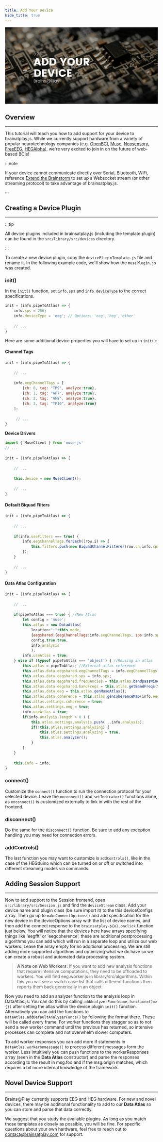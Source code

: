 ```yaml
---
title: Add Your Device
hide_title: true
---
```


![Add your Device](../../static/img/02-add-your-device/header.png)

## Overview
---

This tutorial will teach you how to add support for your device to brainatplay.js. While we currently support hardware from a variety of popular neurotechnology companies (e.g. [OpenBCI](https://openbci.com/), [Muse](https://choosemuse.com/), [Neosensory](https://neosensory.com/), [FreeEEG](https://www.crowdsupply.com/neuroidss/freeeeg32), [HEGAlpha](https://www.hegalpha.com/)), we're very excited to join in on the future of web-based BCIs!

:::note 

If your device cannot communicate directly over Serial, Bluetooth, WiFi, reference [Extend the Brainstorm](./extend-the-brainstorm) to set up a Websocket stream (or other streaming protocol) to take advantage of brainsatplay.js.

:::

## Creating a Device Plugin
---

:::tip 

All device plugins included in brainsatplay.js (including the template plugin) can be found in the `src/library/src/devices` directory. 

:::


To create a new device plugin, copy the `devicePluginTemplate.js` file and rename it. In the following example code, we'll show how the `musePlugin.js` was created.

### init()
In the `init()` function, set `info.sps` and `info.deviceType` to the correct specifications. 

``` javascript
init = (info,pipeToAtlas) => {
    info.sps = 256;
    info.deviceType = 'eeg'; // Options: 'eeg','heg','other'

    // ...
}
```

Here are some additional device properties you will have to set up in `init()`:

#### Channel Tags
``` javascript
init = (info,pipeToAtlas) => {

    // ... 

    info.eegChannelTags = [
        {ch: 0, tag: "TP9", analyze:true},
        {ch: 1, tag: "AF7", analyze:true},
        {ch: 2, tag: "AF8", analyze:true},
        {ch: 3, tag: "TP10", analyze:true}
    ];

     // ... 
}
```

**Device Drivers**
``` javascript
import { MuseClient } from 'muse-js'
// ... 

init = (info,pipeToAtlas) => {

    // ... 

    this.device = new MuseClient();

    // ...
}
```

#### Default Biquad Filters
``` javascript
init = (info,pipeToAtlas) => {

    // ... 

    if(info.useFilters === true) {
        info.eegChannelTags.forEach((row,i) => {
            this.filters.push(new BiquadChannelFilterer(row.ch,info.sps,true,1));
        });
    }

    // ...
}
```

#### Data Atlas Configuration


``` javascript
init = (info,pipeToAtlas) => {

    // ... 

    if(pipeToAtlas === true) { //New Atlas
        let config = 'muse';
        this.atlas = new DataAtlas(
            location+":"+this.mode,
            {eegshared:{eegChannelTags:info.eegChannelTags, sps:info.sps}},
            config,true,true,
            info.analysis
            );
        info.useAtlas = true;
    } else if (typeof pipeToAtlas === 'object') { //Reusing an atlas
        this.atlas = pipeToAtlas; //External atlas reference
        this.atlas.data.eegshared.eegChannelTags = info.eegChannelTags;
        this.atlas.data.eegshared.sps = info.sps;
        this.atlas.data.eegshared.frequencies = this.atlas.bandpassWindow(0,128,info.sps*0.5);
        this.atlas.data.eegshared.bandFreqs = this.atlas.getBandFreqs(this.atlas.data.eegshared.frequencies);
        this.atlas.data.eeg = this.atlas.genMuseAtlas(); 
        this.atlas.data.coherence = this.atlas.genCoherenceMap(info.eegChannelTags);
        this.atlas.settings.coherence = true;
        this.atlas.settings.eeg = true;
        info.useAtlas = true;
        if(info.analysis.length > 0 ) {
            this.atlas.settings.analysis.push(...info.analysis);
            if(!this.atlas.settings.analyzing) { 
                this.atlas.settings.analyzing = true;
                this.atlas.analyzer();
            }
        }
    }

    this.info = info;
}
```

### connect()
Customize the `connect()` function to run the connection protocol for your selected device. Leave the `onconnect()` and `setIndicator()` functions alone, as `onconnect()` is customized externally to link in with the rest of the frontend.

### disconnect()
Do the same for the `disconnect()` function. Be sure to add any exception handling you may need for connection errors.

### addControls()
The last function you may want to customize is `addControls()`, like in the case of the HEGduino which can be turned on or off or switched into different streaming modes via commands. 

## Adding Session Support
---

Now to add support to the Session frontend, open `src/library/src/Session.js` and find the `deviceStream` class. Add your device name and plugin class (be sure import it) to the this.deviceConfigs array. Then go up to `makeConnectOptions()` and add specification for the new device in the deviceOptions array with the list of device names, and then add the connect response to the `brainsatplay-${o}.onclick` function just below. You will notice that the devices here have arrays specifying things like 'eegfft' or 'eegcoherence', these are additional postprocessing algorithms you can add which will run in a separate loop and utilize our web workers. Leave the array empty for no additional processing. We are still adding more supported algorithms and optimizing what we do have so we can create a robust and automated data processing system.

> **A Note on Web Workers:**  If you want to add new analysis functions that require intensive computations, they need to be offloaded to workers. You will find eeg.worker.js in library/src/algorithms. Within this you will see a switch case list that calls different functions then reports them back generically in an object. 

Now you need to add an analyzer function to the analysis loop in DataAtlas.js. You can do this by calling `addAnalyzerFunc(name,function=()=>{})` after setting the atlas within the device plugin `init()` function. Alternatively you can add the functions to `DataAtlas.addDefaultAnalyzerFuncs()` by following the format there. These will be called every frame. For worker functions they stagger so as to not send a new worker command until the previous has returned, so intensive processes can complete and not overwhelm slower computers. 

To add worker responses you can add more if statements in `DataAtlas.workeronmessage()` to process different messages form the worker. Less intuitively you can push functions to the workerResponses array (seen in the **Data Atlas** constructor) and parse the responses according to the result in msg.foo and if the msg.origin matches, which requires a bit more internal knowledge of the framework.

## Novel Device Support
---

Brains@Play currently supports EEG and HEG hardware. For new and novel devices, there may be additional functionality to add to our **Data Atlas** so you can store and parse that data correctly. 

We suggest that you study the available plugins. As long as you match those templates as closely as possible, you will be fine. For specific questions about your own hardware, feel free to reach out to [contact@brainsatplay.com](mailto:contact@brainsatplay.com) for support.

